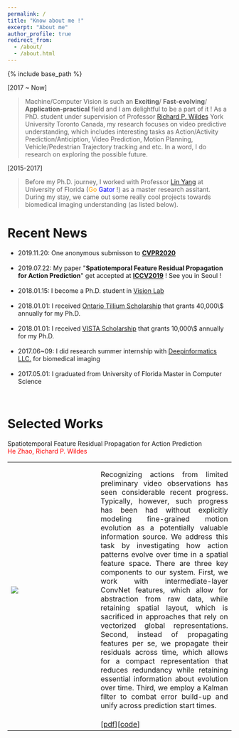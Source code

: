 ```yaml
---
permalink: /
title: "Know about me !"
excerpt: "About me"
author_profile: true
redirect_from: 
  - /about/
  - /about.html
---
```

{% include base_path %}

[2017 ~ Now]
> Machine/Computer Vision is such an <b>Exciting</b>/ <b>Fast-evolving</b>/ <b>Application-practical</b> field and I am delightful to be a part of it ! As a PhD. student under supervision of Professor <a href="http://www.cse.yorku.ca/~wildes/">Richard P. Wildes</a> York University Toronto Canada, my research focuses on video predictive understanding, which includes interesting tasks as Action/Activity Prediction/Anticiption, Video Prediction, Motion Planning, Vehicle/Pedestrian Trajectory tracking and etc. In a word, I do research on exploring the possible future.

[2015-2017]
> Before my Ph.D. journey, I worked with Professor <a href='https://www.bme.ufl.edu/labs/yang/'> Lin Yang</a> at University of Florida (<font color='orange'>Go</font> <font color='blue'>Gator</font> !) as a master research assitant. During my stay, we came out some really cool projects towards biomedical imaging understanding (as listed below). 

# Recent News
<div id='list_scroll'>
    <nav>
        <ul>
            <li> 2019.11.20: One anonymous submisson to <a href='http://openaccess.thecvf.com/ICCV2019.py'><b>CVPR2020</b></a></li>
            <br />
            <li> 2019.07.22: My paper "<b>Spatiotemporal Feature Residual Propagation for Action Prediction</b>" get accepted at <a href='http://openaccess.thecvf.com/ICCV2019.py'><b>ICCV2019</b></a> ! See you in Seoul ! </li>
            <br />
            <li> 2018.01.15: I become a Ph.D. student in <a href='http://vision.eecs.yorku.ca/main/'>Vision Lab</a> </li>
            <br />
            <li> 2018.01.01: I received <a href='https://gradstudies.yorku.ca/current-students/student-finances/funding-awards/ots/'>Ontario Tillium Scholarship</a> that grants 40,000\$ annually for my Ph.D. </li>
            <br />
            <li> 2018.01.01: I received <a href='https://vista.info.yorku.ca/opportunities/doctoral-scholarships/'>VISTA Scholarship</a> that grants 10,000\$ annually for my Ph.D. </li>
            <br />
            <li> 2017.06~09: I did research summer internship with <a href='http://deepinformatics.com.cn/'>Deepinformatics LLC.</a> for biomedical imaging </li>
            <br />
            <li> 2017.05.01: I graduated from University of Florida Master in Computer Science</li>
        </ul>
    </nav>
</div>
<br />

# Selected Works
<table style='background-color:transparent border-collapse:collapse border: none'>
    <tbody>
        <tr>
            Spatiotemporal Feature Residual Propagation for Action Prediction
        </tr><br />
        <tr>
            <font color='red'>He Zhao, Richard P. Wildes</font>
        </tr>
        <tr>
            <td width="40%">
                <img src="https://JoeHEZHAO.github.io/images/iccv_2019.png">
            </td>
            <td>
                <p style="text-align: justify;">
                Recognizing actions from limited preliminary video observations
                has seen considerable recent progress. Typically,
                however, such progress has been had without explicitly
                modeling fine-grained motion evolution as a potentially
                valuable information source. We address this
                task by investigating how action patterns evolve over time in 
                a spatial feature space. There are three key components to 
                our system. First, we work with intermediate-layer ConvNet 
                features, which allow for abstraction from raw data, while 
                retaining spatial layout, which is sacrificed in approaches 
                that rely on vectorized global representations. Second, instead 
                of propagating features per se, we propagate their 
                residuals across time, which allows for a compact representation 
                that reduces redundancy while retaining essential 
                information about evolution over time. Third, we employ a 
                Kalman filter to combat error build-up and unify across prediction 
                start times.
                </p>
            </td>
        </tr>
        <tr>
            <td> </td>
            <td>
                [<a href='http://openaccess.thecvf.com/content_ICCV_2019/papers/Zhao_Spatiotemporal_Feature_Residual_Propagation_for_Action_Prediction_ICCV_2019_paper.pdf'>pdf</a>][<a href='JoeHEZHAO.github'>code</a>]
            </td>
        </tr>
    </tbody>
</table>
